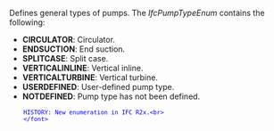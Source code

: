 ﻿Defines general types of pumps. The _IfcPumpTypeEnum_ contains the following:

* **CIRCULATOR**: Circulator.
* **ENDSUCTION**: End suction.
* **SPLITCASE**: Split case.
* **VERTICALINLINE**: Vertical inline.
* **VERTICALTURBINE**: Vertical turbine.
* **USERDEFINED**: User-defined pump type.
* **NOTDEFINED**: Pump type has not been defined.

> <font color="#0000ff" size="-1">
    	HISTORY: New enumeration in IFC R2x.<br>
    	</font>